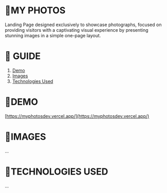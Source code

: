 # **📂MY PHOTOS**

Landing Page designed exclusively to showcase photographs, focused on providing visitors with a captivating visual experience by presenting stunning images in a simple one-page layout.

# **📑 GUIDE**

<ol>
     <li><a href="#demo">Demo</a></li>
     <li><a href="#images">Images</a></li>
     <li><a href="#technologies-used">Technologies Used</a></li>
</ol>

# **🚀DEMO**

[https://myphotosdev.vercel.app/](https://myphotosdev.vercel.app/)

# **📸IMAGES**

...

# **💬TECHNOLOGIES USED**

...
